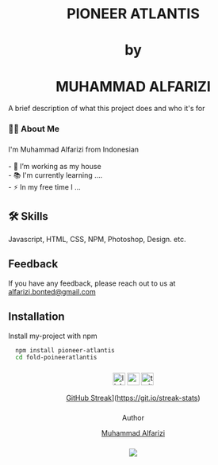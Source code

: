 ####

<h1 align="center">PIONEER ATLANTIS</h1>

##

<h1 align="center">by</h1>

####

<h1 align="center">MUHAMMAD ALFARIZI</h1>

A brief description of what this project does and who it's for


###

<h3 align="left">👩‍💻  About Me</h3>

###

<p align="left">I'm Muhammad Alfarizi from Indonesian<br><br>- 🔭 I’m working as my house<br>- 📚 I'm currently learning ....<br>- ⚡ In my free time I ...</p>



## 🛠 Skills

Javascript, HTML, CSS, NPM, Photoshop, Design. etc.


## Feedback

If you have any feedback, please reach out to us at alfarizi.bonted@gmail.com


## Installation

Install my-project with npm

```bash
  npm install pioneer-atlantis
  cd fold-poineeratlantis
```





###

<div align="center">
  <img src="https://img.shields.io/static/v1?message=LinkedIn&logo=linkedin&label=&color=0077B5&logoColor=white&labelColor=&style=for-the-badge" height="25" alt="linkedin logo"  />
  <img src="https://img.shields.io/static/v1?message=Youtube&logo=youtube&label=&color=FF0000&logoColor=white&labelColor=&style=for-the-badge" height="25" alt="youtube logo"  />
  <img src="https://img.shields.io/static/v1?message=Twitter&logo=twitter&label=&color=1DA1F2&logoColor=white&labelColor=&style=for-the-badge" height="25" alt="twitter logo"  />
</div>


<div align="center">
  
  [GitHub Streak](https://streak-stats.demolab.com/?user=alfarizibonted)](https://git.io/streak-stats)




###

<div align="center">Author</h3>
  
  [Muhammad Alfarizi](https://www.github.com/alfarizibonted)

###

<div align="center">
  <img src="https://visitor-badge.laobi.icu/badge?page_id=maurodesouza.maurodesouza&"  />
</div>
